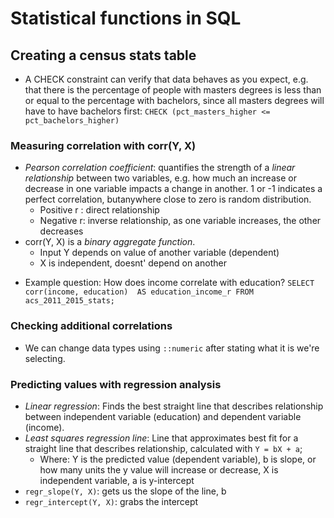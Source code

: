 # Statistical functions in SQL 

## Creating a census stats table 
- A CHECK constraint can verify that data behaves as you expect, e.g. that there is the percentage of people with masters degrees is less than or equal to the percentage with bachelors, since all masters degrees will have to have bachelors first: 
`CHECK (pct_masters_higher <= pct_bachelors_higher)`

### Measuring correlation with corr(Y, X)
* _Pearson correlation coefficient_: quantifies the strength of a _linear relationship_ between two variables, e.g. how much an increase or decrease in one variable impacts a change in another. 1 or -1 indicates a perfect correlation, butanywhere close to zero is random distribution. 
    - Positive r : direct relationship 
    - Negative r: inverse relationship, as one variable increases, the other decreases 
* corr(Y, X) is a _binary aggregate function_. 
    - Input Y depends on value of another variable (dependent)
    - X is independent, doesnt' depend on another 
- Example question: How does income correlate with education? 
`SELECT corr(income, education) 
    AS education_income_r
FROM acs_2011_2015_stats;` 

### Checking additional correlations 
- We can change data types using `::numeric` after stating what it is we're selecting.

### Predicting values with regression analysis 
- _Linear regression_: Finds the best straight line that describes relationship between independent variable (education) and dependent variable (income).
- _Least squares regression line_: Line that approximates best fit for a straight line that describes relationship, calculated with `Y = bX + a`; 
    - Where: Y is the predicted value (dependent variable), b is slope, or how many units the y value will increase or decrease, X is independent variable, a is y-intercept 
- `regr_slope(Y, X)`: gets us the slope of the line, b
- `regr_intercept(Y, X)`: grabs the intercept 